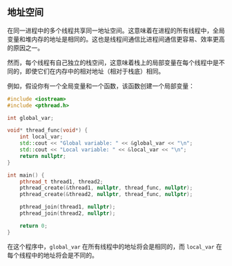 ## 地址空间
在同一进程中的多个线程共享同一地址空间。这意味着在进程的所有线程中，全局变量和堆内存的地址是相同的。这也是线程间通信比进程间通信更容易、效率更高的原因之一。

然而，每个线程有自己独立的栈空间，这意味着栈上的局部变量在每个线程中是不同的，即使它们在内存中的相对地址（相对于栈底）相同。

例如，假设你有一个全局变量和一个函数，该函数创建一个局部变量：

```cpp
#include <iostream>
#include <pthread.h>

int global_var;

void* thread_func(void*) {
    int local_var;
    std::cout << "Global variable: " << &global_var << "\n";
    std::cout << "Local variable: " << &local_var << "\n";
    return nullptr;
}

int main() {
    pthread_t thread1, thread2;
    pthread_create(&thread1, nullptr, thread_func, nullptr);
    pthread_create(&thread2, nullptr, thread_func, nullptr);

    pthread_join(thread1, nullptr);
    pthread_join(thread2, nullptr);

    return 0;
}
```

在这个程序中，`global_var` 在所有线程中的地址将会是相同的，而 `local_var` 在每个线程中的地址将会是不同的。